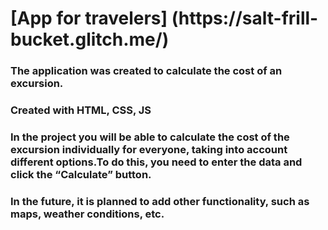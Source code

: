 <h1> [App for travelers] (https://salt-frill-bucket.glitch.me/) </h1>
<h3>The application was created to calculate the cost of an excursion.</h3>
<h3>Created with HTML, CSS, JS</h3>
<h3>In the project you will be able to calculate the cost of the excursion individually for everyone, taking into account different options.To do this, you need to enter the data and click the “Calculate” button.</h3>
<h3>In the future, it is planned to add other functionality, such as maps, weather conditions, etc.</h3>
